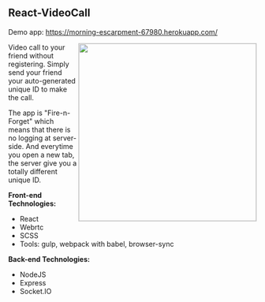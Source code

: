 ## React-VideoCall
Demo app: https://morning-escarpment-67980.herokuapp.com/  

<img align="right" width="360" src="https://raw.githubusercontent.com/nguymin4/react-videocall/master/docs/ss1.jpg"  alt =" " style="border: solid 1px #d4d4d4" />
  
Video call to your friend without registering. 
Simply send your friend your auto-generated unique ID to make the call.  

The app is "Fire-n-Forget" which means that there is no logging at server-side. 
And everytime you open a new tab, the server give you a totally different unique ID.


**Front-end Technologies:**
- React
- Webrtc
- SCSS
- Tools: gulp, webpack with babel, browser-sync

**Back-end Technologies:**
- NodeJS
- Express
- Socket.IO


